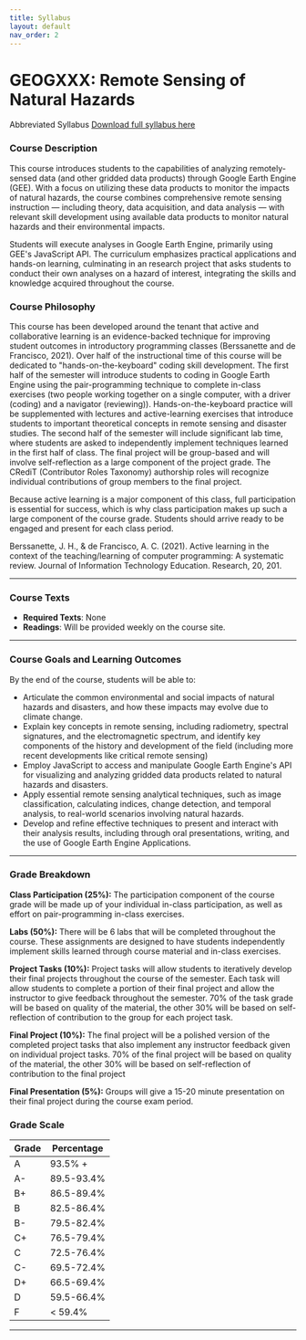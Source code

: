 ```yaml
---
title: Syllabus
layout: default
nav_order: 2
---
```

# GEOGXXX: Remote Sensing of Natural Hazards

Abbreviated Syllabus [Download full syllabus here](https://drive.google.com/uc?export=download&id=1oMc3il3Vud_Tdo0jZqnXBOZrLb_AqLcd)


### Course Description
This course introduces students to the capabilities of analyzing remotely-sensed data (and other gridded data products) through Google Earth Engine (GEE). With a focus on utilizing these data products to monitor the impacts of natural hazards, the course combines comprehensive remote sensing instruction — including theory, data acquisition, and data analysis — with relevant skill development using available data products to monitor natural hazards and their environmental impacts. 

Students will execute analyses in Google Earth Engine, primarily using GEE's JavaScript API. The curriculum emphasizes practical applications and hands-on learning, culminating in an research project that asks students to conduct their own analyses on a hazard of interest, integrating the skills and knowledge acquired throughout the course.

### Course Philosophy
This course has been developed around the tenant that active and collaborative learning is an evidence-backed technique for improving student outcomes in introductory programming classes (Berssanette and de Francisco, 2021). Over half of the instructional time of this course will be dedicated to "hands-on-the-keyboard" coding skill development. The first half of the semester will introduce students to coding in Google Earth Engine using the pair-programming technique to complete in-class exercises (two people working together on a single computer, with a driver (coding) and a navigator (reviewing)). Hands-on-the-keyboard practice will be supplemented with lectures and active-learning exercises that introduce students to important theoretical concepts in remote sensing and disaster studies. The second half of the semester will include significant lab time, where students are asked to independently implement techniques learned in the first half of class. The final project will be group-based and will involve self-reflection as a large component of the project grade. The CRediT (Contributor Roles Taxonomy) authorship roles will recognize individual contributions of group members to the final project. 

Because active learning is a major component of this class, full participation is essential for success, which is why class participation makes up such a large component of the course grade. Students should arrive ready to be engaged and present for each class period.

Berssanette, J. H., & de Francisco, A. C. (2021). Active learning in the context of the teaching/learning of computer programming: A systematic review. Journal of Information Technology Education. Research, 20, 201.

---

###  Course Texts
- **Required Texts**: None
- **Readings**: Will be provided weekly on the course site.

---

### Course Goals and Learning Outcomes
By the end of the course, students will be able to:
- Articulate the common environmental and social impacts of natural hazards and disasters, and how these impacts may evolve due to climate change.
- Explain key concepts in remote sensing, including radiometry, spectral signatures, and the electromagnetic spectrum, and identify key components of the history and development of the field (including more recent developments like critical remote sensing)
- Employ JavaScript to access and manipulate Google Earth Engine's API for visualizing and analyzing gridded data products related to natural hazards and disasters.
- Apply essential remote sensing analytical techniques, such as image classification, calculating indices, change detection, and temporal analysis, to real-world scenarios involving natural hazards.
- Develop and refine effective techniques to present and interact with their analysis results, including through oral presentations, writing, and the use of Google Earth Engine Applications.
  
---

### Grade Breakdown

**Class Participation (25%):**
The participation component of the course grade will be made up of your individual in-class participation, as well as effort on pair-programming in-class exercises. 

**Labs (50%):**
There will be 6 labs that will be completed throughout the course. These
assignments are designed to have students independently implement skills learned through course material and in-class
exercises. 

**Project Tasks (10%):**
Project tasks will allow students to iteratively develop their final projects throughout the course of the semester. Each
task will allow students to complete a portion of their final project and allow the instructor to give feedback throughout
the semester. 70% of the task grade will be based on quality of the material, the other 30% will be based on self-reflection of contribution to the group for each project task. 

**Final Project (10%):**
The final project will be a polished version of the completed project tasks that also implement any instructor feedback
given on individual project tasks. 70% of the final project will be based on quality of the material, the other 30% will be based on self-reflection of contribution to the final project

**Final Presentation (5%):**
Groups will give a 15-20 minute presentation on their final project during the course exam period.

###  Grade Scale

| Grade | Percentage |
| ----- | ---------- |
| A     | 93.5% +    |
| A-    | 89.5-93.4% |
| B+    | 86.5-89.4% |
| B     | 82.5-86.4% |
| B-    | 79.5-82.4% |
| C+    | 76.5-79.4% |
| C     | 72.5-76.4% |
| C-    | 69.5-72.4% |
| D+    | 66.5-69.4% |
| D     | 59.5-66.4% |
| F     | < 59.4%    |

---

